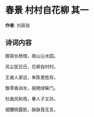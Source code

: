 # 春景 村村自花柳 其一

**作者**: 刘辰翁

## 诗词内容

御宿长杨馆，南山沁水园。

风尘犹日日，花柳自村村。

王谢人家远，朱陈里姓存。

飘零香涧水，摇飏绿柴门。

杜曲风和雨，秦人子又孙。

细腰桃露脸，脉脉竟无言。

